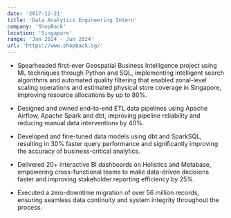 ```yaml
---
date: '2017-12-21'
title: 'Data Analytics Engineering Intern'
company: 'ShopBack'
location: 'Singapore'
range: 'Jan 2024 - Jun 2024'
url: 'https://www.shopback.sg/'
---
```


- Spearheaded first-ever Geospatial Business Intelligence project using ML techniques through Python and SQL, implementing intelligent search algorithms and automated quality filtering that enabled zonal-level scaling operations and estimated physical store coverage in Singapore, improving resource allocations by up to 80%.

- Designed and owned end-to-end ETL data pipelines using Apache Airflow, Apache Spark and dbt, improving pipeline reliability and reducing manual data interventions by 40%.

- Developed and fine-tuned data models using dbt and SparkSQL, resulting in 30% faster query performance and significantly improving the accuracy of business-critical analytics.

- Delivered 20+ interactive BI dashboards on Holistics and Metabase, empowering cross-functional teams to make data-driven decisions faster and improving stakeholder reporting efficiency by 25%.

- Executed a zero-downtime migration of over 56 million records, ensuring seamless data continuity and system integrity throughout the process.
